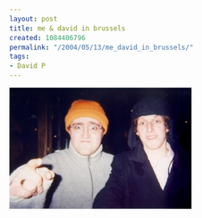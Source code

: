 ```yaml
---
layout: post
title: me & david in brussels
created: 1084406796
permalink: "/2004/05/13/me_david_in_brussels/"
tags:
- David P
---
```


<img src="/image/images/me.n.dave-634.jpg"/>

